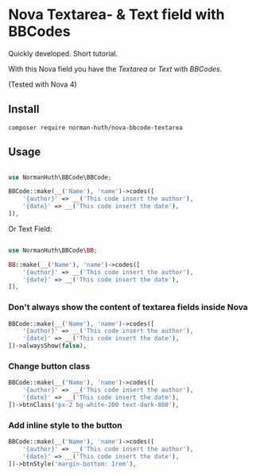 # Nova Textarea- & Text field with BBCodes
Quickly developed. Short tutorial.  

With this Nova field you have the _Textarea_ or _Text_ with _BBCodes_.  

(Tested with Nova 4)

## Install
```
composer require norman-huth/nova-bbcode-textarea
```

## Usage
```php

use NormanHuth\BBCode\BBCode;

BBCode::make(__('Name'), 'name')->codes([
    '{author}' => __('This code insert the author'),
    '{date}' => __('This code insert the date'),
]),
```
Or Text Field:
```php

use NormanHuth\BBCode\BB;

BB::make(__('Name'), 'name')->codes([
    '{author}' => __('This code insert the author'),
    '{date}' => __('This code insert the date'),
]),
```

### Don't always show the content of textarea fields inside Nova
```php
BBCode::make(__('Name'), 'name')->codes([
    '{author}' => __('This code insert the author'),
    '{date}' => __('This code insert the date'),
])->alwaysShow(false),
```

### Change button class
```php
BBCode::make(__('Name'), 'name')->codes([
    '{author}' => __('This code insert the author'),
    '{date}' => __('This code insert the date'),
])->btnClass('px-2 bg-white-200 text-dark-800'),
```

### Add inline style to the button
```php
BBCode::make(__('Name'), 'name')->codes([
    '{author}' => __('This code insert the author'),
    '{date}' => __('This code insert the date'),
])->btnStyle('margin-bottom: 1rem'),
```

